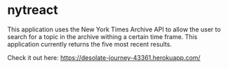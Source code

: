 # nytreact

This application uses the New York Times Archive API to allow the user to search for a topic in the archive withing a certain time frame. This application currently returns the five most recent results. 

Check it out here: https://desolate-journey-43361.herokuapp.com/
